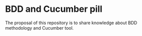 # BDD and Cucumber pill
The proposal of this repository is to share knowledge about BDD methodology and Cucumber tool.